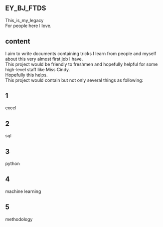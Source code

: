 ## EY_BJ_FTDS
  This_is_my_legacy  
  For people here I love.  
## content
  I aim to write documents containing tricks I learn from people and myself about this very almost first job I have.  
  This project would be friendly to freshmen and hopefully helpful for some high-level staff like Miss Cindy.  
  Hopefully this helps.  
  This project would contain but not only several things as following:  
## 1
excel
## 2
sql
## 3
python
## 4
machine learning
## 5
methodology
